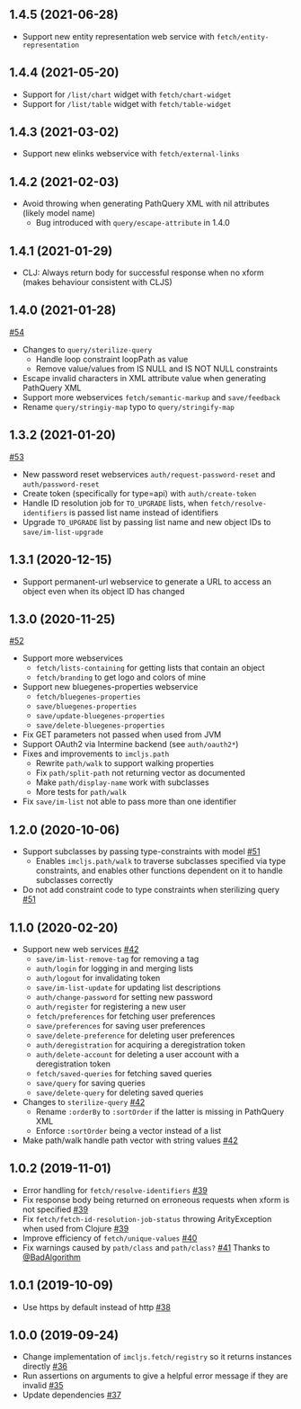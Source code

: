 ## 1.4.5 (2021-06-28)

- Support new entity representation web service with `fetch/entity-representation`

## 1.4.4 (2021-05-20)

- Support for `/list/chart` widget with `fetch/chart-widget`
- Support for `/list/table` widget with `fetch/table-widget`

## 1.4.3 (2021-03-02)

- Support new elinks webservice with `fetch/external-links`

## 1.4.2 (2021-02-03)

- Avoid throwing when generating PathQuery XML with nil attributes (likely model name)
    - Bug introduced with `query/escape-attribute` in 1.4.0

## 1.4.1 (2021-01-29)

- CLJ: Always return body for successful response when no xform (makes behaviour consistent with CLJS)

## 1.4.0 (2021-01-28)

[#54](https://github.com/intermine/imcljs/pull/54)
- Changes to `query/sterilize-query`
    - Handle loop constraint loopPath as value
    - Remove value/values from IS NULL and IS NOT NULL constraints
- Escape invalid characters in XML attribute value when generating PathQuery XML
- Support more webservices `fetch/semantic-markup` and `save/feedback`
- Rename `query/stringiy-map` typo to `query/stringify-map`

## 1.3.2 (2021-01-20)

[#53](https://github.com/intermine/imcljs/pull/53)
- New password reset webservices `auth/request-password-reset` and `auth/password-reset`
- Create token (specifically for type=api) with `auth/create-token`
- Handle ID resolution job for `TO_UPGRADE` lists, when `fetch/resolve-identifiers` is passed list name instead of identifiers
- Upgrade `TO_UPGRADE` list by passing list name and new object IDs to `save/im-list-upgrade`

## 1.3.1 (2020-12-15)

- Support permanent-url webservice to generate a URL to access an object even when its object ID has changed

## 1.3.0 (2020-11-25)

[#52](https://github.com/intermine/imcljs/pull/52)
- Support more webservices
    - `fetch/lists-containing` for getting lists that contain an object
    - `fetch/branding` to get logo and colors of mine
- Support new bluegenes-properties webservice
    - `fetch/bluegenes-properties`
    - `save/bluegenes-properties`
    - `save/update-bluegenes-properties`
    - `save/delete-bluegenes-properties`
- Fix GET parameters not passed when used from JVM
- Support OAuth2 via Intermine backend (see `auth/oauth2*`)
- Fixes and improvements to `imcljs.path`
    - Rewrite `path/walk` to support walking properties
    - Fix `path/split-path` not returning vector as documented
    - Make `path/display-name` work with subclasses
    - More tests for `path/walk`
- Fix `save/im-list` not able to pass more than one identifier

## 1.2.0 (2020-10-06)

- Support subclasses by passing type-constraints with model [#51](https://github.com/intermine/imcljs/pull/51)
    - Enables `imcljs.path/walk` to traverse subclasses specified via type constraints, and enables other functions dependent on it to handle subclasses correctly
- Do not add constraint code to type constraints when sterilizing query [#51](https://github.com/intermine/imcljs/pull/51)

## 1.1.0 (2020-02-20)

- Support new web services [#42](https://github.com/intermine/imcljs/pull/42)
    - `save/im-list-remove-tag` for removing a tag
    - `auth/login` for logging in and merging lists
    - `auth/logout` for invalidating token
    - `save/im-list-update` for updating list descriptions
    - `auth/change-password` for setting new password
    - `auth/register` for registering a new user
    - `fetch/preferences` for fetching user preferences
    - `save/preferences` for saving user preferences
    - `save/delete-preference` for deleting user preferences
    - `auth/deregistration` for acquiring a deregistration token
    - `auth/delete-account` for deleting a user account with a deregistration token
    - `fetch/saved-queries` for fetching saved queries
    - `save/query` for saving queries
    - `save/delete-query` for deleting saved queries
- Changes to `sterilize-query` [#42](https://github.com/intermine/imcljs/pull/42)
    - Rename `:orderBy` to `:sortOrder` if the latter is missing in PathQuery XML
    - Enforce `:sortOrder` being a vector instead of a list
- Make path/walk handle path vector with string values [#42](https://github.com/intermine/imcljs/pull/42)

## 1.0.2 (2019-11-01)

- Error handling for `fetch/resolve-identifiers` [#39](https://github.com/intermine/imcljs/pull/39)
- Fix response body being returned on erroneous requests when xform is not specified [#39](https://github.com/intermine/imcljs/pull/39)
- Fix `fetch/fetch-id-resolution-job-status` throwing ArityException when used from Clojure [#39](https://github.com/intermine/imcljs/pull/39)
- Improve efficiency of `fetch/unique-values` [#40](https://github.com/intermine/imcljs/pull/40)
- Fix warnings caused by `path/class` and `path/class?` [#41](https://github.com/intermine/imcljs/pull/41) Thanks to [@BadAlgorithm](https://github.com/BadAlgorithm)

## 1.0.1 (2019-10-09)

- Use https by default instead of http [#38](https://github.com/intermine/imcljs/pull/38)

## 1.0.0 (2019-09-24)

- Change implementation of `imcljs.fetch/registry` so it returns instances directly [#36](https://github.com/intermine/imcljs/pull/36)
- Run assertions on arguments to give a helpful error message if they are invalid [#35](https://github.com/intermine/imcljs/pull/35)
- Update dependencies [#37](https://github.com/intermine/imcljs/pull/37)
